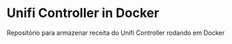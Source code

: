# Unifi Controller in Docker

Repositório para armazenar receita do Unifi Controller rodando em Docker
